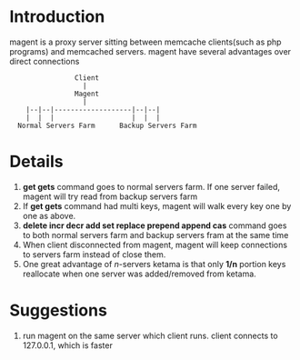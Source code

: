 # Introduction #

magent is a proxy server sitting between memcache clients(such as php programs) and memcached servers. magent have several advantages over direct connections


```
                Client
                  |
                Magent
                  |
    |--|--|-------------------|--|--|
    |  |  |                   |  |  |
  Normal Servers Farm      Backup Servers Farm

```

# Details #

  1. **get gets** command goes to normal servers farm. If one server failed, magent will try read from backup servers farm
  1. If **get gets** command had multi keys, magent will walk every key one by one as above.
  1. **delete incr decr add set replace prepend append cas** command goes to both normal servers farm and backup servers fram at the same time
  1. When client disconnected from magent, magent will keep connections to servers farm instead of close them.
  1. One great advantage of _n_-servers ketama is that only **1/n** portion keys reallocate when one server was added/removed from ketama.

# Suggestions #
  1. run magent on the same server which client runs. client connects to 127.0.0.1, which is faster